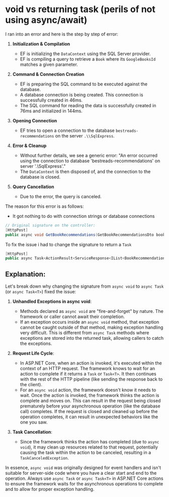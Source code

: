 # void vs returning task (perils of not using async/await)


I ran into an error and here is the step by step of error:
1. **Initialization & Compilation**
    - EF is initializing the `DataContext` using the SQL Server provider.
    - EF is compiling a query to retrieve a `Book` where its `GoogleBooksId` matches a given parameter.

2. **Command & Connection Creation**
    - EF is preparing the SQL command to be executed against the database.
    - A database connection is being created. This connection is successfully created in 46ms.
    - The SQL command for reading the data is successfully created in 76ms and initialized in 144ms.

3. **Opening Connection**
    - EF tries to open a connection to the database `bestreads-recommendations` on the server `.\\SqlExpress`.

4. **Error & Cleanup**
    - Without further details, we see a generic error: "An error occurred using the connection to database 'bestreads-recommendations' on server '.\SqlExpress'."
    - The `DataContext` is then disposed of, and the connection to the database is closed.

5. **Query Cancellation**
    - Due to the error, the query is canceled.

The reason for this error is as follows:

- It got nothing to do with connection strings or database connections

```csharp
// Original signature on the controller:
[HttpPost]
public async void GetBookRecommendations(GetBookRecommendationsDto bookRecommendationsDto) {}
```

To fix the issue i had to change the signature to return a `Task`

```csharp
[HttpPost]
public async Task<ActionResult<ServiceResponse<IList<BookRecommendationDto>>>> GetBookRecommendations(GetBookRecommendationsDto bookRecommendationsDto) {}
```

## Explanation: 

Let's break down why changing the signature from `async void` to `async Task` (or `async Task<T>`) fixed the issue:

1. **Unhandled Exceptions in async void**:
    - Methods declared as `async void` are "fire-and-forget" by nature. The framework or caller cannot await their completion.
    - If an exception occurs inside an `async void` method, that exception cannot be caught outside of that method, making exception handling very difficult. This is different from `async Task` methods where exceptions are stored into the returned task, allowing callers to catch the exceptions.

2. **Request Life Cycle**:
    - In ASP.NET Core, when an action is invoked, it's executed within the context of an HTTP request. The framework knows to wait for an action to complete if it returns a `Task` or `Task<T>`. It then continues with the rest of the HTTP pipeline (like sending the response back to the client).
    - For an `async void` action, the framework doesn't know it needs to wait. Once the action is invoked, the framework thinks the action is complete and moves on. This can result in the request being closed prematurely before your asynchronous operation (like the database call) completes. If the request is closed and cleaned up before the operation completes, it can result in unexpected behaviors like the one you saw.

3. **Task Cancellation**:
    - Since the framework thinks the action has completed (due to `async void`), it may clean up resources related to that request, potentially causing the task within the action to be canceled, resulting in a `TaskCanceledException`.

In essence, `async void` was originally designed for event handlers and isn't suitable for server-side code where you have a clear start and end to the operation. Always use `async Task` or `async Task<T>` in ASP.NET Core actions to ensure the framework waits for the asynchronous operations to complete and to allow for proper exception handling.


